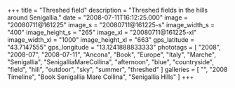 +++
title = "Threshed field"
description = "Threshed fields in the hills around Senigallia."
date = "2008-07-11T16:12:25.000"
image = "20080711@161225"
image_s = "20080711@161225-s"
image_width_s = "400"
image_height_s = "265"
image_xl = "20080711@161225-xl"
image_width_xl = "1000"
image_height_xl = "663"
gps_latitude = "43.7147555"
gps_longitude = "13.1241888833333"
phototags = [ "2008", "2008-07", "2008-07-11", "Ancona", "Book", "Europe", "Italy", "Marche", "Senigallia", "SenigalliaMareCollina", "afternoon", "blue", "countryside", "field", "hill", "outdoor", "sky", "summer", "threshed" ]
galleries = [ "", "2008 Timeline", "Book Senigallia Mare Collina", "Senigallia Hills" ]
+++
